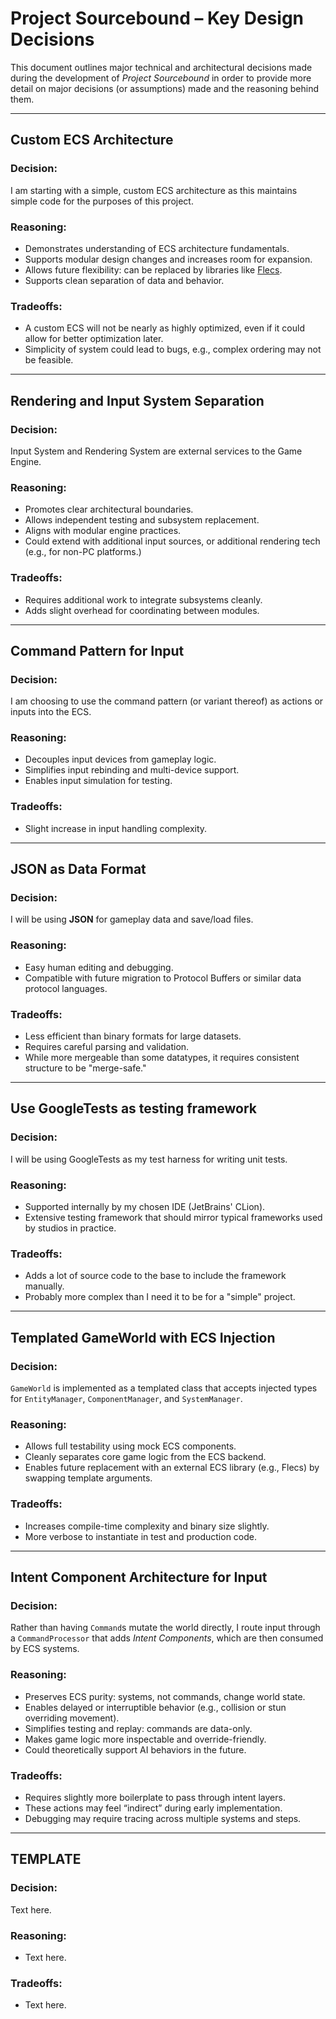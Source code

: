 # Project Sourcebound – Key Design Decisions

This document outlines major technical and architectural decisions made during the development of _Project Sourcebound_ in order to provide more detail on major decisions (or assumptions) made and the reasoning behind them.

---
## Custom ECS Architecture

### Decision:
I am starting with a simple, custom ECS architecture as this maintains simple code for the purposes of this project. 
### Reasoning:
- Demonstrates understanding of ECS architecture fundamentals.
- Supports modular design changes and increases room for expansion.
- Allows future flexibility: can be replaced by libraries like [Flecs](https://www.flecs.dev/flecs/).   
- Supports clean separation of data and behavior.
### Tradeoffs:
- A custom ECS will not be nearly as highly optimized, even if it could allow for better optimization later.
- Simplicity of system could lead to bugs, e.g., complex ordering may not be feasible.
---
## Rendering and Input System Separation

### Decision:  
Input System and Rendering System are external services to the Game Engine.
### Reasoning:  
- Promotes clear architectural boundaries.
- Allows independent testing and subsystem replacement.
- Aligns with modular engine practices.
- Could extend with additional input sources, or additional rendering tech (e.g., for non-PC platforms.)
### Tradeoffs:  
- Requires additional work to integrate subsystems cleanly.
- Adds slight overhead for coordinating between modules.
---
## Command Pattern for Input

### Decision:
I am choosing to use the command pattern (or variant thereof) as actions or inputs into the ECS.
### Reasoning:
- Decouples input devices from gameplay logic.
- Simplifies input rebinding and multi-device support.
- Enables input simulation for testing.
### Tradeoffs:
- Slight increase in input handling complexity.
---
## JSON as Data Format

### Decision:  
I will be using **JSON** for gameplay data and save/load files.
### Reasoning:  
- Easy human editing and debugging.
- Compatible with future migration to Protocol Buffers or similar data protocol languages.
### Tradeoffs:  
- Less efficient than binary formats for large datasets.
- Requires careful parsing and validation.
- While more mergeable than some datatypes, it requires consistent structure to be "merge-safe."
---
## Use GoogleTests as testing framework

### Decision:  
I will be using GoogleTests as my test harness for writing unit tests.
### Reasoning:  
- Supported internally by my chosen IDE (JetBrains' CLion).
- Extensive testing framework that should mirror typical frameworks used by studios in practice.
### Tradeoffs:  
- Adds a lot of source code to the base to include the framework manually.
- Probably more complex than I need it to be for a "simple" project.
---
## Templated GameWorld with ECS Injection

### Decision:
`GameWorld` is implemented as a templated class that accepts injected types for `EntityManager`, `ComponentManager`, and `SystemManager`.

### Reasoning:
- Allows full testability using mock ECS components.
- Cleanly separates core game logic from the ECS backend.
- Enables future replacement with an external ECS library (e.g., Flecs) by swapping template arguments.
### Tradeoffs:
- Increases compile-time complexity and binary size slightly.
- More verbose to instantiate in test and production code.
---
## Intent Component Architecture for Input

### Decision:
Rather than having `Command`s mutate the world directly, I route input through a `CommandProcessor` that adds _Intent Components_, which are then consumed by ECS systems.
### Reasoning:
- Preserves ECS purity: systems, not commands, change world state.
- Enables delayed or interruptible behavior (e.g., collision or stun overriding movement).
- Simplifies testing and replay: commands are data-only.
- Makes game logic more inspectable and override-friendly.
- Could theoretically support AI behaviors in the future.
### Tradeoffs:
- Requires slightly more boilerplate to pass through intent layers.
- These actions may feel “indirect” during early implementation.  
- Debugging may require tracing across multiple systems and steps.
---
## TEMPLATE

### Decision:  
Text here.
### Reasoning:  
- Text here.
### Tradeoffs:  
- Text here.